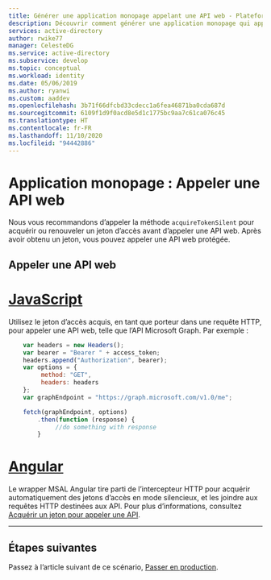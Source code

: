 ```yaml
---
title: Générer une application monopage appelant une API web - Plateforme d’identités Microsoft | Azure
description: Découvrir comment générer une application monopage qui appelle une API web
services: active-directory
author: rwike77
manager: CelesteDG
ms.service: active-directory
ms.subservice: develop
ms.topic: conceptual
ms.workload: identity
ms.date: 05/06/2019
ms.author: ryanwi
ms.custom: aaddev
ms.openlocfilehash: 3b71f66dfcbd33cdecc1a6fea46871ba0cda687d
ms.sourcegitcommit: 6109f1d9f0acd8e5d1c1775bc9aa7c61ca076c45
ms.translationtype: HT
ms.contentlocale: fr-FR
ms.lasthandoff: 11/10/2020
ms.locfileid: "94442886"
---
```

# <a name="single-page-application-call-a-web-api"></a>Application monopage : Appeler une API web

Nous vous recommandons d’appeler la méthode `acquireTokenSilent` pour acquérir ou renouveler un jeton d’accès avant d’appeler une API web. Après avoir obtenu un jeton, vous pouvez appeler une API web protégée.

## <a name="call-a-web-api"></a>Appeler une API web

# <a name="javascript"></a>[JavaScript](#tab/javascript)

Utilisez le jeton d’accès acquis, en tant que porteur dans une requête HTTP, pour appeler une API web, telle que l’API Microsoft Graph. Par exemple :

```javascript
    var headers = new Headers();
    var bearer = "Bearer " + access_token;
    headers.append("Authorization", bearer);
    var options = {
         method: "GET",
         headers: headers
    };
    var graphEndpoint = "https://graph.microsoft.com/v1.0/me";

    fetch(graphEndpoint, options)
        .then(function (response) {
             //do something with response
        }
```

# <a name="angular"></a>[Angular](#tab/angular)

Le wrapper MSAL Angular tire parti de l’intercepteur HTTP pour acquérir automatiquement des jetons d’accès en mode silencieux, et les joindre aux requêtes HTTP destinées aux API. Pour plus d’informations, consultez [Acquérir un jeton pour appeler une API](scenario-spa-acquire-token.md).

---

## <a name="next-steps"></a>Étapes suivantes

Passez à l’article suivant de ce scénario, [Passer en production](scenario-spa-production.md).